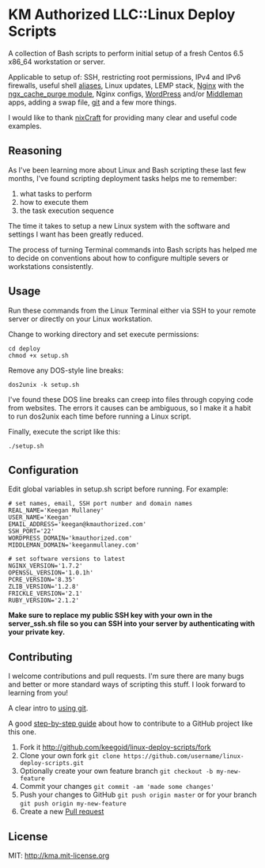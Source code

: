 # KM Authorized LLC::Linux Deploy Scripts

A collection of Bash scripts to perform initial setup of a fresh Centos 6.5 x86_64 workstation or server.

Applicable to setup of: SSH, restricting root permissions, IPv4 and IPv6 firewalls, useful shell [aliases][1], Linux updates, LEMP stack, [Nginx][2] with the [ngx_cache_purge module][3], Nginx configs, [WordPress][4] and/or [Middleman][5] apps, adding a swap file, [git][6] and a few more things.

I would like to thank [nixCraft][7] for providing many clear and useful code examples.

## Reasoning

As I've been learning more about Linux and Bash scripting these last few months, I've found scripting deployment tasks helps me to remember:
1. what tasks to perform
1. how to execute them
1. the task execution sequence

The time it takes to setup a new Linux system with the software and settings I want has been greatly reduced. 

The process of turning Terminal commands into Bash scripts has helped me to decide on conventions about how to configure multiple severs or workstations consistently.

## Usage

Run these commands from the Linux Terminal either via SSH to your remote server or directly on your Linux workstation.

Change to working directory and set execute permissions:
```Shell
cd deploy
chmod +x setup.sh
```

Remove any DOS-style line breaks:
```Shell
dos2unix -k setup.sh
```

I've found these DOS line breaks can creep into files through copying code from websites. The errors it causes can be ambiguous, so I make it a habit to run dos2unix each time before running a Linux script.

Finally, execute the script like this:
```Shell
./setup.sh
```

## Configuration

Edit global variables in setup.sh script before running. For example:

```Shell 
# set names, email, SSH port number and domain names
REAL_NAME='Keegan Mullaney'
USER_NAME='Keegan'
EMAIL_ADDRESS='keegan@kmauthorized.com'
SSH_PORT='22'
WORDPRESS_DOMAIN='kmauthorized.com'
MIDDLEMAN_DOMAIN='keeganmullaney.com'

# set software versions to latest
NGINX_VERSION='1.7.2'
OPENSSL_VERSION='1.0.1h'
PCRE_VERSION='8.35'
ZLIB_VERSION='1.2.8'
FRICKLE_VERSION='2.1'
RUBY_VERSION='2.1.2'
```

**Make sure to replace my public SSH key with your own in the server_ssh.sh file so you can SSH into your server by authenticating with your private key.**

## Contributing

I welcome contributions and pull requests. I'm sure there are many bugs and better or more standard ways of scripting this stuff. I look forward to learning from you!

A clear intro to [using git][8].

A good [step-by-step guide][9] about how to contribute to a GitHub project like this one.

1. Fork it http://github.com/keegoid/linux-deploy-scripts/fork
1. Clone your own fork `git clone https://github.com/username/linux-deploy-scripts.git`
1. Optionally create your own feature branch `git checkout -b my-new-feature`
1. Commit your changes `git commit -am 'made some changes'`
1. Push your changes to GitHub `git push origin master` or for your branch `git push origin my-new-feature`
1. Create a new [Pull request][10]

## License

MIT: http://kma.mit-license.org


[1]: http://www.cyberciti.biz/tips/bash-aliases-mac-centos-linux-unix.html
[2]: http://nginx.org/
[3]: http://labs.frickle.com/nginx_ngx_cache_purge/
[4]: http://wordpress.org/
[5]: http://middlemanapp.com/
[6]: http://git-scm.com/
[7]: http://www.cyberciti.biz/faq
[8]: https://www.atlassian.com/git/tutorial/git-basics#!overview
[9]: https://help.github.com/articles/fork-a-repo
[10]: https://help.github.com/articles/using-pull-requests